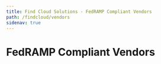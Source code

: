 ```yaml
---
title: Find Cloud Solutions - FedRAMP Compliant Vendors 
path: /findcloud/vendors
sidenav: true
---
```


# FedRAMP Compliant Vendors
